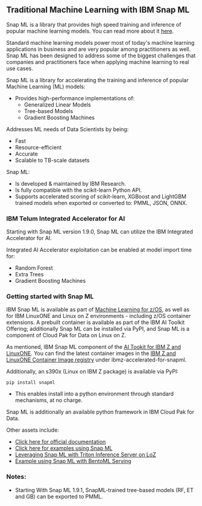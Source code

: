 ## Traditional Machine Learning with IBM Snap ML

Snap ML is a library that provides high speed training and inference of popular machine learning models. You can read more about it [here](https://www.zurich.ibm.com/snapml/).

Standard machine learning models power most of today's machine learning applications in business and are very popular among practitioners as well. Snap ML has been designed to address some of the biggest challenges that companies and practitioners face when applying machine learning to real use cases.

Snap ML is a library for accelerating the training and inference of popular Machine Learning (ML) models:

- Provides high-performance implementations of:
  - Generalized Linear Models
  - Tree-based Models
  - Gradient Boosting Machines

Addresses ML needs of Data Scientists by being:

- Fast
- Resource-efficient
- Accurate
- Scalable to TB-scale datasets

Snap ML:

- Is developed & maintained by IBM Research. 
- Is fully compatible with the scikit-learn Python API.
- Supports accelerated scoring of scikit-learn, XGBoost and LightGBM trained models when exported or converted to: PMML, JSON, ONNX.

### IBM Telum Integrated Accelerator for AI ###

Starting with Snap ML version 1.9.0, Snap ML can utilize the IBM Integrated Accelerator for AI. 

Integrated AI Accelerator exploitation can be enabled at model import time for:

- Random Forest
- Extra Trees
- Gradient Boosting Machines


### Getting started with Snap ML ###

IBM Snap ML is available as part of [Machine Learning for z/OS](https://www.ibm.com/products/machine-learning-for-zos), as well as for IBM LinuxONE and Linux on Z environments - including z/OS container extensions. A prebuilt container is available as part of the IBM AI Toolkit Offering; additionally Snap ML can be installed via PyPI, and Snap ML is a component of Cloud Pak for Data on Linux on Z.

As mentioned, IBM Snap ML component of the [AI Tookit for IBM Z and LinuxONE](aitoolkitloz.md). You can find the latest container images in the [IBM Z and LinuxONE Container Image registry](https://github.com/IBM/ibmz-accelerated-for-snapml) under ibmz-accelerated-for-snapml.

Additionally, an s390x (Linux on IBM Z package) is available via PyPI:
```
pip install snapml 
```
- This enables install into a python environment through standard mechanisms, at no charge. 

Snap ML is additionally an available python framework in IBM Cloud Pak for Data.  

Other assets include: 

- [Click here for official documentation](https://snapml.readthedocs.io/en/latest/)
- [Click here for examples using Snap ML](https://github.com/IBM/snapml-examples)
- [Leveraging Snap ML with Triton Inference Server on LoZ](https://github.com/IBM/ai-on-z-triton-is-examples)
- [Example using Snap ML with BentoML Serving](https://github.com/IBM/snapml-examples/tree/main/examples/inference/random_forest/bentoml)

### Notes: ###

- Starting With Snap ML 1.9.1, SnapML-trained tree-based models (RF, ET and GB) can be exported to PMML.
